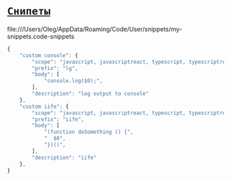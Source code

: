 # [`Снипеты`](../index.md)

file:///Users/Oleg/AppData/Roaming/Code/User/snippets/my-snippets.code-snippets

```js
{
	"custom console": {
		"scope": "javascript, javascriptreact, typescript, typescriptreact",
		"prefix": "lg",
		"body": [
			"console.log($0);",
		],
		"description": "log output to console"
	},
	"custom iife": {
		"scope": "javascript, javascriptreact, typescript, typescriptreact",
		"prefix": "iife",
		"body": [
			"(function doSomething () {",
			"  $0",
			"})()",
		],
		"description": "iife"
	},
}
```
